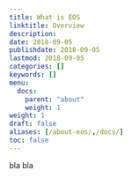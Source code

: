 ```yaml
---
title: What is EOS
linktitle: Overview
description:
date: 2018-09-05
publishdate: 2018-09-05
lastmod: 2018-09-05
categories: []
keywords: []
menu:
  docs:
    parent: "about"
    weight: 1
weight: 1
draft: false
aliases: [/about-eos/,/docs/]
toc: false
---
```


bla bla
